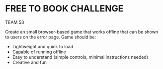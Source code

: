 # FREE TO BOOK CHALLENGE
TEAM 53

Create an small browser-based game that works offline that can be shown to users on the error page. Game should be:
- Lightweight and quick to load
- Capable of running offline
- Easy to understand (simple controls, minimal instructions needed)
- Creative and fun


